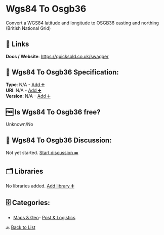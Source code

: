 # Wgs84 To Osgb36

Convert a WGS84 latitude and longitude to OSGB36 easting and northing (British National Grid)

##  🔗 Links
**Docs / Website**: https://quicksold.co.uk/swagger

## 🧬 Wgs84 To Osgb36 Specification:
**Type**: N/A - [Add ➕](https://github.com/apis-list/apis-list/edit/main/apis/wgs84-to-osgb36/wgs84-to-osgb36.yaml)  
**URI**: N/A - [Add ➕](https://github.com/apis-list/apis-list/edit/main/apis/wgs84-to-osgb36/wgs84-to-osgb36.yaml)  
**Version**: N/A - [Add ➕](https://github.com/apis-list/apis-list/edit/main/apis/wgs84-to-osgb36/wgs84-to-osgb36.yaml)

## 🆓 Is Wgs84 To Osgb36 free?
 Unknown/No 

## 💬 Wgs84 To Osgb36 Discussion:
Not yet started. [Start discussion ➡️](https://github.com/apis-list/apis-list/discussions/new)

## 🗂️ Libraries

No libraries added. [Add library ➕](https://github.com/apis-list/apis-list/edit/main/apis/wgs84-to-osgb36/wgs84-to-osgb36.yaml)    


## 🗄️ Categories:
- [Maps & Geo](https://github.com/apis-list/apis-list#maps--geo-)- [Post & Logistics](https://github.com/apis-list/apis-list#post--logistics-)

🔙  [Back to List](https://github.com/apis-list/apis-list)

